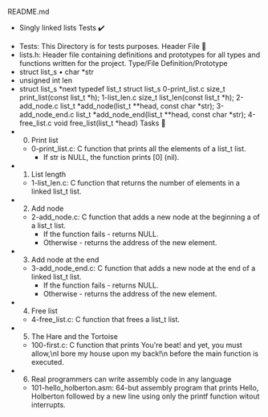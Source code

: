 README.md
 - Singly linked lists
Tests ✔️
* Tests: This Directory is for tests purposes.
Header File 📁
* lists.h: Header file containing definitions and prototypes for all types and functions written for the project.
Type/File        Definition/Prototype
* struct list_s                •        char *str
* unsigned int len
* struct list_s *next
typedef list_t        struct list_s
0-print_list.c        size_t print_list(const list_t *h);
1-list_len.c        size_t list_len(const list_t *h);
2-add_node.c        list_t *add_node(list_t **head, const char *str);
3-add_node_end.c        list_t *add_node_end(list_t **head, const char *str);
4-free_list.c        void free_list(list_t *head)
Tasks 📃
* 0. Print list
    * 0-print_list.c: C function that prints all the elements of a list_t list.
        * If str is NULL, the function prints [0] (nil).
* 1. List length
    * 1-list_len.c: C function that returns the number of elements in a linked list_t list.
* 2. Add node
    * 2-add_node.c: C function that adds a new node at the beginning a of a list_t list.
        * If the function fails - returns NULL.
        * Otherwise - returns the address of the new element.
* 3. Add node at the end
    * 3-add_node_end.c: C function that adds a new node at the end of a linked list_t list.
        * If the function fails - returns NULL.
        * Otherwise - returns the address of the new element.
* 4. Free list
    * 4-free_list.c: C function that frees a list_t list.
* 5. The Hare and the Tortoise
    * 100-first.c: C function that prints You're beat! and yet, you must allow,\nI bore my house upon my back!\n before the main function is executed.
* 6. Real programmers can write assembly code in any language
    * 101-hello_holberton.asm: 64-but assembly program that prints Hello, Holberton followed by a new line using only the printf function witout interrupts.


